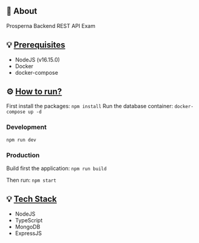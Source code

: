 ## 📜 About

Prosperna Backend REST API Exam

## 💡 **[Prerequisites](#Prerequisites)**

- NodeJS (v16.15.0)
- Docker
- docker-compose

## ⚙️ **[How to run?](#How-to-run)**

First install the packages: `npm install`
Run the database container: `docker-compose up -d`

### Development

`npm run dev`

### Production

Build first the application: `npm run build`

Then run: `npm start`

## 💡 **[Tech Stack](#Tech-stack)**

- NodeJS
- TypeScript
- MongoDB
- ExpressJS
